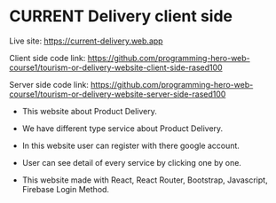 # CURRENT Delivery client side

Live site: https://current-delivery.web.app

Client side code link: https://github.com/programming-hero-web-course1/tourism-or-delivery-website-client-side-rased100

Server side code link: https://github.com/programming-hero-web-course1/tourism-or-delivery-website-server-side-rased100


- This website about Product Delivery.

- We have different type service about  Product Delivery.

- In this website user can register with there google account.

- User can see detail of every service by clicking one by one.

- This website made with React, React Router, Bootstrap, Javascript, Firebase Login Method.